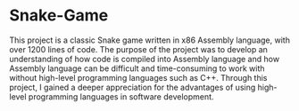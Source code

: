 # Snake-Game
This project is a classic Snake game written in x86 Assembly language, with over 1200 lines of code. The purpose of the project was to develop an understanding of how code is compiled into Assembly language and how Assembly language can be difficult and time-consuming to work with without high-level programming languages such as C++. Through this project, I gained a deeper appreciation for the advantages of using high-level programming languages in software development.
